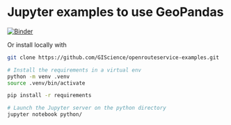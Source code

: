 # Jupyter examples to use GeoPandas
[![Binder](https://mybinder.org/badge_logo.svg)](https://mybinder.org/v2/gh/GIScience/openrouteservice-examples/master?filepath=python)

Or install locally with 

```bash
git clone https://github.com/GIScience/openrouteservice-examples.git

# Install the requirements in a virtual env
python -m venv .venv
source .venv/bin/activate

pip install -r requirements

# Launch the Jupyter server on the python directory
jupyter notebook python/

```
